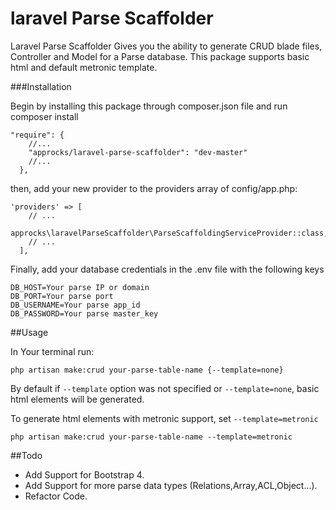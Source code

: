 # laravel Parse Scaffolder

Laravel Parse Scaffolder Gives you the ability to generate CRUD blade files, Controller and Model for a Parse database.
This package supports basic html and default metronic template.

###Installation

Begin by installing this package through composer.json file and run composer install

```
"require": {
    //...
    "approcks/laravel-parse-scaffolder": "dev-master"
    //...
  },
```

then, add your new provider to the providers array of config/app.php:

```
'providers' => [
    // ...
    approcks\laravelParseScaffolder\ParseScaffoldingServiceProvider::class,
    // ...
  ],
```

Finally, add your database credentials in the .env file with the following keys

```
DB_HOST=Your parse IP or domain
DB_PORT=Your parse port
DB_USERNAME=Your parse app_id
DB_PASSWORD=Your parse master_key
```

##Usage

In Your terminal run:

``
php artisan make:crud your-parse-table-name {--template=none}
``

By default if ``--template`` option was not specified or ``--template=none``, basic html elements will be generated.

To generate html elements with metronic support, set ``--template=metronic``

``
php artisan make:crud your-parse-table-name --template=metronic
``

##Todo
* Add Support for Bootstrap 4.
* Add Support for more parse data types (Relations,Array,ACL,Object...).
* Refactor Code.
